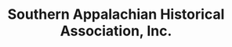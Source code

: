 ---
layout: repo
title: "Southern Appalachian Historical Association, Inc."
id: 4548
permalink: repos/4548/
---